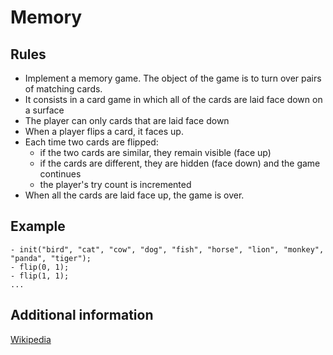 # Memory

## Rules

- Implement a memory game. The object of the game is to turn over pairs of matching cards.
- It consists in a card game in which all of the cards are laid face down on a surface
- The player can only cards that are laid face down
- When a player flips a card, it faces up.
- Each time two cards are flipped:
    - if the two cards are similar, they remain visible (face up)
    - if the cards are different, they are hidden (face down) and the game continues
    - the player's try count is incremented
- When all the cards are laid face up, the game is over.

## Example

```
- init("bird", "cat", "cow", "dog", "fish", "horse", "lion", "monkey", "panda", "tiger");
- flip(0, 1);
- flip(1, 1);
...
```

## Additional information

[Wikipedia](http://en.wikipedia.org/wiki/Concentration_%28game%29)
